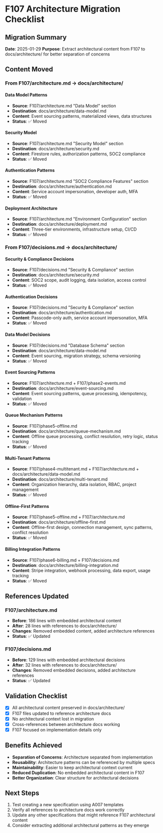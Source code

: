 # F107 Architecture Migration Checklist

## Migration Summary
**Date**: 2025-01-29
**Purpose**: Extract architectural content from F107 to docs/architecture/ for better separation of concerns

## Content Moved

### From F107/architecture.md → docs/architecture/

#### Data Model Patterns
- **Source**: F107/architecture.md "Data Model" section
- **Destination**: docs/architecture/data-model.md
- **Content**: Event sourcing patterns, materialized views, data structures
- **Status**: ✅ Moved

#### Security Model
- **Source**: F107/architecture.md "Security Model" section  
- **Destination**: docs/architecture/security.md
- **Content**: Firestore rules, authorization patterns, SOC2 compliance
- **Status**: ✅ Moved

#### Authentication Patterns
- **Source**: F107/architecture.md "SOC2 Compliance Features" section
- **Destination**: docs/architecture/authentication.md
- **Content**: Service account impersonation, developer auth, MFA
- **Status**: ✅ Moved

#### Deployment Architecture
- **Source**: F107/architecture.md "Environment Configuration" section
- **Destination**: docs/architecture/deployment.md
- **Content**: Three-tier environments, infrastructure setup, CI/CD
- **Status**: ✅ Moved

### From F107/decisions.md → docs/architecture/

#### Security & Compliance Decisions
- **Source**: F107/decisions.md "Security & Compliance" section
- **Destination**: docs/architecture/security.md
- **Content**: SOC2 scope, audit logging, data isolation, access control
- **Status**: ✅ Moved

#### Authentication Decisions
- **Source**: F107/decisions.md "Security & Compliance" section
- **Destination**: docs/architecture/authentication.md
- **Content**: Passcode-only auth, service account impersonation, MFA
- **Status**: ✅ Moved

#### Data Model Decisions
- **Source**: F107/decisions.md "Database Schema" section
- **Destination**: docs/architecture/data-model.md
- **Content**: Event sourcing, migration strategy, schema versioning
- **Status**: ✅ Moved

#### Event Sourcing Patterns
- **Source**: F107/architecture.md + F107/phase2-events.md
- **Destination**: docs/architecture/event-sourcing.md
- **Content**: Event sourcing patterns, queue processing, idempotency, validation
- **Status**: ✅ Moved

#### Queue Mechanism Patterns
- **Source**: F107/phase5-offline.md
- **Destination**: docs/architecture/queue-mechanism.md
- **Content**: Offline queue processing, conflict resolution, retry logic, status tracking
- **Status**: ✅ Moved

#### Multi-Tenant Patterns
- **Source**: F107/phase4-multitenant.md + F107/architecture.md + docs/architecture/data-model.md
- **Destination**: docs/architecture/multi-tenant.md
- **Content**: Organization hierarchy, data isolation, RBAC, project management
- **Status**: ✅ Moved

#### Offline-First Patterns
- **Source**: F107/phase5-offline.md + F107/architecture.md
- **Destination**: docs/architecture/offline-first.md
- **Content**: Offline-first design, connection management, sync patterns, conflict resolution
- **Status**: ✅ Moved

#### Billing Integration Patterns
- **Source**: F107/phase6-billing.md + F107/decisions.md
- **Destination**: docs/architecture/billing-integration.md
- **Content**: Stripe integration, webhook processing, data export, usage tracking
- **Status**: ✅ Moved

## References Updated

### F107/architecture.md
- **Before**: 186 lines with embedded architectural content
- **After**: 28 lines with references to docs/architecture/
- **Changes**: Removed embedded content, added architecture references
- **Status**: ✅ Updated

### F107/decisions.md
- **Before**: 129 lines with embedded architectural decisions
- **After**: 32 lines with references to docs/architecture/
- **Changes**: Removed embedded decisions, added architecture references
- **Status**: ✅ Updated

## Validation Checklist

- [x] All architectural content preserved in docs/architecture/
- [x] F107 files updated to reference architecture docs
- [x] No architectural context lost in migration
- [x] Cross-references between architecture docs working
- [x] F107 focused on implementation details only

## Benefits Achieved

- **Separation of Concerns**: Architecture separated from implementation
- **Reusability**: Architecture patterns can be referenced by multiple specs
- **Maintainability**: Easier to keep architectural context current
- **Reduced Duplication**: No embedded architectural content in F107
- **Better Organization**: Clear structure for architectural decisions

## Next Steps

1. Test creating a new specification using A007 templates
2. Verify all references to architecture docs work correctly
3. Update any other specifications that might reference F107 architectural content
4. Consider extracting additional architectural patterns as they emerge
